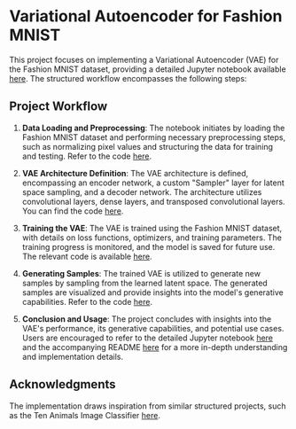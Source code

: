 # Variational Autoencoder for Fashion MNIST

This project focuses on implementing a Variational Autoencoder (VAE) for the Fashion MNIST dataset, providing a detailed Jupyter notebook available [here](https://github.com/badeeer/mnistfashion-vae.git). The structured workflow encompasses the following steps:

## Project Workflow

1. **Data Loading and Preprocessing**: The notebook initiates by loading the Fashion MNIST dataset and performing necessary preprocessing steps, such as normalizing pixel values and structuring the data for training and testing. Refer to the code [here](https://github.com/badeeer/mnistfashion-vae.git#data-loading-and-preprocessing).

2. **VAE Architecture Definition**: The VAE architecture is defined, encompassing an encoder network, a custom "Sampler" layer for latent space sampling, and a decoder network. The architecture utilizes convolutional layers, dense layers, and transposed convolutional layers. You can find the code [here](https://github.com/badeeer/mnistfashion-vae.git#vae-architecture-definition).

3. **Training the VAE**: The VAE is trained using the Fashion MNIST dataset, with details on loss functions, optimizers, and training parameters. The training progress is monitored, and the model is saved for future use. The relevant code is available [here](https://github.com/badeeer/mnistfashion-vae.git#training-the-vae).

4. **Generating Samples**: The trained VAE is utilized to generate new samples by sampling from the learned latent space. The generated samples are visualized and provide insights into the model's generative capabilities. Refer to the code [here](https://github.com/badeeer/mnistfashion-vae.git#generating-samples).

5. **Conclusion and Usage**: The project concludes with insights into the VAE's performance, its generative capabilities, and potential use cases. Users are encouraged to refer to the detailed Jupyter notebook [here](https://github.com/badeeer/mnistfashion-vae.git) and the accompanying README [here](https://github.com/badeeer/mnistfashion-vae.git#readme) for a more in-depth understanding and implementation details.

## Acknowledgments

The implementation draws inspiration from similar structured projects, such as the Ten Animals Image Classifier [here](https://github.com/badeeer/Ten-animales-classifier-/blob/master/ten-animals-classifier.ipynb).